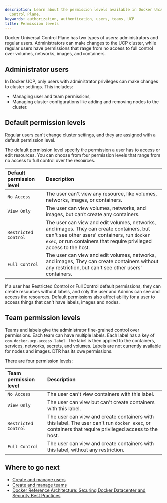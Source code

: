```yaml
---
description: Learn about the permission levels available in Docker Universal
  Control Plane.
keywords: authorization, authentication, users, teams, UCP
title: Permission levels
---
```


Docker Universal Control Plane has two types of users: administrators and
regular users. Administrators can make changes to the UCP cluster, while
regular users have permissions that range from no access to full control over
volumes, networks, images, and containers.

## Administrator users

In Docker UCP, only users with administrator privileges can make changes to
cluster settings. This includes:

* Managing user and team permissions,
* Managing cluster configurations like adding and removing nodes to the cluster.

## Default permission levels

Regular users can't change cluster settings, and they are assigned with a
default permission level.

The default permission level specify the permission a user has to access or
edit resources. You can choose from four permission levels that range from no
access to full control over the resources.

| Default permission level | Description                                                                                                                                                                                                  |
|:-------------------------|:-------------------------------------------------------------------------------------------------------------------------------------------------------------------------------------------------------------|
| `No Access`              | The user can't view any resource, like volumes, networks, images, or containers.                                                                                                                             |
| `View Only`              | The user can view volumes, networks, and images, but can't create any containers.                                                                                                                             |
| `Restricted Control`     | The user can view and edit volumes, networks, and images. They can create containers, but can't see other users' containers, run `docker exec`, or run containers that require privileged access to the host. |
| `Full Control`           | The user can view and edit volumes, networks, and images, They can create containers without any restriction, but can't see other users' containers.                                                          |

If a user has Restricted Control or Full Control default permissions, they can create resources without labels, and only the user and Admins can see and access the resources. Default permissions also affect ability for a user to access things that can't have labels, images and nodes.  

## Team permission levels

Teams and labels give the administrator fine-grained control over permissions. Each team can have multiple labels. Each label has a key of `com.docker.ucp.access.label`. The label is then applied to the containers, services, networks, secrets, and volumes. Labels are not currently available for nodes and images. DTR has its own permissions.

There are four permission levels:

| Team permission level | Description                                                                                                                                          |
|:----------------------|:-----------------------------------------------------------------------------------------------------------------------------------------------------|
| `No Access`           | The user can't view containers with this label.                                                                                                      |
| `View Only`           | The user can view but can't create containers with this label.                                                                                       |
| `Restricted Control`  | The user can view and create containers with this label. The user can't run `docker exec`, or containers that require privileged access to the host. |
| `Full Control`        | The user can view and create containers with this label, without any restriction.                                                                    |

## Where to go next

* [Create and manage users](create-and-manage-users.md)
* [Create and manage teams](create-and-manage-teams.md)
* [Docker Reference Architecture: Securing Docker Datacenter and Security Best Practices](https://success.docker.com/KBase/Docker_Reference_Architecture%3A_Securing_Docker_Datacenter_and_Security_Best_Practices)
